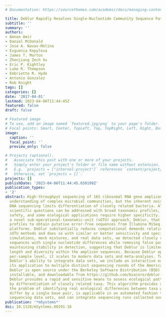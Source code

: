 ```yaml
---
# Documentation: https://sourcethemes.com/academic/docs/managing-content/

title: Deblur Rapidly Resolves Single-Nucleotide Community Sequence Patterns
subtitle: ''
summary: ''
authors:
- Amnon Amir
- Daniel McDonald
- Jose A. Navas-Molina
- Evguenia Kopylova
- James T. Morton
- Zhenjiang Zech Xu
- Eric P. Kightley
- Luke R. Thompson
- Embriette R. Hyde
- Antonio Gonzalez
- Rob Knight
tags: []
categories: []
date: '2017-04-01'
lastmod: 2023-04-06T11:44:45Z
featured: false
draft: false

# Featured image
# To use, add an image named `featured.jpg/png` to your page's folder.
# Focal points: Smart, Center, TopLeft, Top, TopRight, Left, Right, BottomLeft, Bottom, BottomRight.
image:
  caption: ''
  focal_point: ''
  preview_only: false

# Projects (optional).
#   Associate this post with one or more of your projects.
#   Simply enter your project's folder or file name without extension.
#   E.g. `projects = ["internal-project"]` references `content/project/deep-learning/index.md`.
#   Otherwise, set `projects = []`.
projects: []
publishDate: '2023-04-06T11:44:45.650199Z'
publication_types:
- '2'
abstract: High-throughput sequencing of 16S ribosomal RNA gene amplicons has facilitated
  understanding of complex microbial communities, but the inherent noise in PCR and
  DNA sequencing limits differentiation of closely related bacteria. Although many
  scientific questions can be addressed with broad taxonomic profiles, clinical, food
  safety, and some ecological applications require higher specificity. Here we introduce
  a novel sub-operational-taxonomic-unit (sOTU) approach, Deblur, that uses error
  profiles to obtain putative error-free sequences from Illumina MiSeq and HiSeq sequencing
  platforms. Deblur substantially reduces computational demands relative to similar
  sOTU methods and does so with similar or better sensitivity and specificity. Using
  simulations, mock mixtures, and real data sets, we detected closely related bacterial
  sequences with single nucleotide differences while removing false positives and
  maintaining stability in detection, suggesting that Deblur is limited only by read
  length and diversity within the amplicon sequences. Because Deblur operates on a
  per-sample level, it scales to modern data sets and meta-analyses. To highlight
  Deblur's ability to integrate data sets, we include an interactive exploration of
  its application to multiple distinct sequencing rounds of the American Gut Project.
  Deblur is open source under the Berkeley Software Distribution (BSD) license, easily
  installable, and downloadable from https://github.com/biocore/deblur. IMPORTANCE
  Deblur provides a rapid and sensitive means to assess ecological patterns driven
  by differentiation of closely related taxa. This algorithm provides a solution to
  the problem of identifying real ecological differences between taxa whose amplicons
  differ by a single base pair, is applicable in an automated fashion to large-scale
  sequencing data sets, and can integrate sequencing runs collected over time.
publication: '*mSystems*'
doi: 10.1128/mSystems.00191-16
---
```

